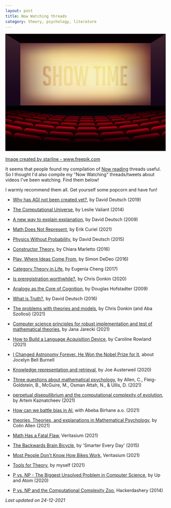 ```yaml
---
layout: post
title: Now Watching threads
category: theory, psychology, literature
---
```


![library](/images/movie.jpg "movie")

<a href="https://www.freepik.com/vectors/background">Image created by starline - www.freepik.com</a>

It seems that people found my compilation of [Now reading](hhttps://metatheorist.com/Now-Reading/) threads useful. So I thought I'd also compile my "Now Watching" threads/tweets about videos I've been watching. Find them below!

I warmly recommend them all. Get yourself some popcorn and have fun! 

* [Why has AGI not been created yet?](https://twitter.com/IrisVanRooij/status/1469606775271956485), by David Deutsch (2019)

* [The Computational Universe](https://twitter.com/IrisVanRooij/status/1142527093122785281), by Leslie Valiant (2014)

* [A new way to explain explanation](https://twitter.com/IrisVanRooij/status/1387801895511724038), by David Deutsch (2009)

* [Math Does Not Represent](https://twitter.com/IrisVanRooij/status/1466888188371296259?s=20), by Erik Curiel (2021)

* [Physics Without Probability](https://twitter.com/IrisVanRooij/status/1461970928691261453?s=20), by David Deutsch (2015)

* [Constructor Theory](https://twitter.com/IrisVanRooij/status/1452334446049366026?s=20), by Chiara Marletto (2016)

* [Play, Where Ideas Come From](https://twitter.com/IrisVanRooij/status/1388187070842212354?s=20), by Simon DeDeo (2016)

* [Category Theory in Life](https://twitter.com/IrisVanRooij/status/1261969584673914881?s=20), by Eugenia Cheng (2017)

* [Is preregistration worthwhile?](https://twitter.com/IrisVanRooij/status/1338165779263598594?s=20), by Chris Donkin (2020)

* [Analogy as the Core of Cognition](https://twitter.com/IrisVanRooij/status/1241115115828764675?s=20), by Douglas Hofstadter (2009)

* [What is Truth?](https://twitter.com/IrisVanRooij/status/1461818193534668812?s=20), by David Deutsch (2016)

* [The problems with theories and models](https://twitter.com/IrisVanRooij/status/1462087740569362433?s=20), by Chris Donkin (and Aba Szollosi) (2021)

* [Computer science principles for robust implementation and test of mathematical theories](https://twitter.com/IrisVanRooij/status/1462098958294126599?s=20), by Jana Jarecki (2021)

* [How to Build a Language Acquisition Device](https://twitter.com/IrisVanRooij/status/1458484217864667139?s=20), by Caroline Rowland (2021)

* [I Changed Astronomy Forever. He Won the Nobel Prize for It](https://twitter.com/IrisVanRooij/status/1449787458766479361?s=20), about Jocelyn Bell Burnell

* [Knowledge representation and retrieval](https://twitter.com/IrisVanRooij/status/1412069822486257670?s=20), by Joe Austerweil (2020)

* [Three questions about mathematical psychology](https://twitter.com/IrisVanRooij/status/1411767080576290821?s=20), by Allen, C., Fleig-Goldstein, B., McGuire, M., Osman Attah, N., & Ullis, D. (2021)

* [perpetual disequilibrium and the computational complexity of evolution](https://twitter.com/IrisVanRooij/status/1385634837155962886?s=20), by Artem Kaznatcheev (2021)

* [How can we battle bias in AI](https://twitter.com/IrisVanRooij/status/1461769437929947137?s=20), with Abeba Birhane a.o. (2021)

* [theories, Theories, and explanations in Mathematical Psychology](https://twitter.com/IrisVanRooij/status/1454729713969205249?s=20), by Colin Allen (2021)

* [Math Has a Fatal Flaw](https://twitter.com/IrisVanRooij/status/1467255067829063682?s=20), Veritasium (2021)

* [The Backwards Brain Bicycle](https://twitter.com/IrisVanRooij/status/1465450455132213251?s=20), by 'Smarter Every Day' (2015)

* [Most People Don't Know How Bikes Work](https://twitter.com/IrisVanRooij/status/1465069757175062530?s=20), Veritasium (2021)

* [Tools for Theory](https://twitter.com/IrisVanRooij/status/1463946241121918981?s=20), by myself (2021)

* [P vs. NP - The Biggest Unsolved Problem in Computer Science](https://twitter.com/IrisVanRooij/status/1461812487771283461?s=20), by Up and Atom (2020)

* [P vs. NP and the Computational Complexity Zoo](https://twitter.com/IrisVanRooij/status/1400220890001022976?s=20), Hackerdashery (2014)



*Last updated on 24-12-2021*

<a href=''></a> <script type='text/javascript' src='https://www.freevisitorcounters.com/auth.php?id=ffbbfa98da26dd5367373b4d525961f859ebeefb'></script>
<script type="text/javascript" src="https://www.freevisitorcounters.com/en/home/counter/746882/t/4"></script>
